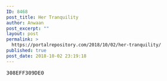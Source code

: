 ```yaml
---
ID: 8468
post_title: Her Tranquility
author: Anwaan
post_excerpt: ""
layout: post
permalink: >
  https://portalrepository.com/2018/10/02/her-tranquility/
published: true
post_date: 2018-10-02 23:19:18
---
```

<pre>308EFF309DE0</pre>